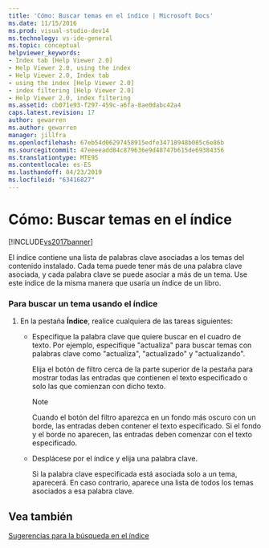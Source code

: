 ```yaml
---
title: 'Cómo: Buscar temas en el índice | Microsoft Docs'
ms.date: 11/15/2016
ms.prod: visual-studio-dev14
ms.technology: vs-ide-general
ms.topic: conceptual
helpviewer_keywords:
- Index tab [Help Viewer 2.0]
- Help Viewer 2.0, using the index
- Help Viewer 2.0, Index tab
- using the index [Help Viewer 2.0]
- index filtering [Help Viewer 2.0]
- Help Viewer 2.0, index filtering
ms.assetid: cb071e93-f297-459c-a6fa-8ae0dabc42a4
caps.latest.revision: 17
author: gewarren
ms.author: gewarren
manager: jillfra
ms.openlocfilehash: 67eb54d06297458915edfe34718948b085c6e86b
ms.sourcegitcommit: 47eeeeadd84c879636e9d48747b615de69384356
ms.translationtype: MTE95
ms.contentlocale: es-ES
ms.lasthandoff: 04/23/2019
ms.locfileid: "63416827"
---
```

# <a name="how-to-find-topics-in-the-index"></a>Cómo: Buscar temas en el índice
[!INCLUDE[vs2017banner](../includes/vs2017banner.md)]

El índice contiene una lista de palabras clave asociadas a los temas del contenido instalado. Cada tema puede tener más de una palabra clave asociada, y cada palabra clave se puede asociar a más de un tema. Use este índice de la misma manera que usaría un índice de un libro.  
  
### <a name="to-find-a-topic-by-using-the-index"></a>Para buscar un tema usando el índice  
  
1. En la pestaña **Índice**, realice cualquiera de las tareas siguientes:  
  
   - Especifique la palabra clave que quiere buscar en el cuadro de texto. Por ejemplo, especifique "actualiza" para buscar temas con palabras clave como "actualiza", "actualizado" y "actualizando".  
  
      Elija el botón de filtro cerca de la parte superior de la pestaña para mostrar todas las entradas que contienen el texto especificado o solo las que comienzan con dicho texto.  
  
     > [!NOTE]
     > Cuando el botón del filtro aparezca en un fondo más oscuro con un borde, las entradas deben contener el texto especificado. Si el fondo y el borde no aparecen, las entradas deben comenzar con el texto especificado.  
  
   - Desplácese por el índice y elija una palabra clave.  
  
     Si la palabra clave especificada está asociada solo a un tema, aparecerá. En caso contrario, aparece una lista de todos los temas asociados a esa palabra clave.  
  
## <a name="see-also"></a>Vea también  
 [Sugerencias para la búsqueda en el índice](../ide/index-search-tips.md)
